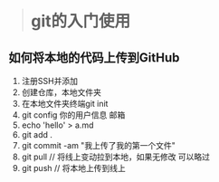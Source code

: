 ># git的入门使用

## 如何将本地的代码上传到GitHub

1. 注册SSH并添加
2. 创建仓库，本地文件夹
3. 在本地文件夹终端git init
4. git config 你的用户信息 邮箱
5. echo 'hello' > a.md
6. git add .
7. git commit -am "我上传了我的第一个文件"
8. git pull   // 将线上变动拉到本地，如果无修改 可以略过
9. git push   // 将本地上传到线上

